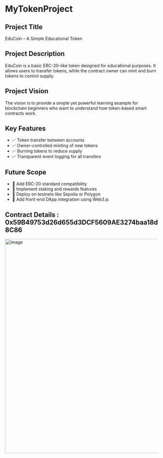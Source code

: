 # MyTokenProject

## Project Title
EduCoin – A Simple Educational Token

## Project Description
EduCoin is a basic ERC-20–like token designed for educational purposes. 
It allows users to transfer tokens, while the contract owner can mint and burn tokens to control supply.

## Project Vision
The vision is to provide a simple yet powerful learning example for blockchain beginners who want to understand how token-based smart contracts work.

## Key Features
- ✅ Token transfer between accounts  
- ✅ Owner-controlled minting of new tokens  
- ✅ Burning tokens to reduce supply  
- ✅ Transparent event logging for all transfers  

## Future Scope
- 🔹 Add ERC-20 standard compatibility  
- 🔹 Implement staking and rewards features  
- 🔹 Deploy on testnets like Sepolia or Polygon  
- 🔹 Add front-end DApp integration using Web3.js  

## Contract Details : 0x59B49753d26d655d3DCF5609AE3274baa18d8C86
<img width="1555" height="705" alt="image" src="https://github.com/user-attachments/assets/7b8938fb-75de-4250-a839-3905a0d350bd" />
